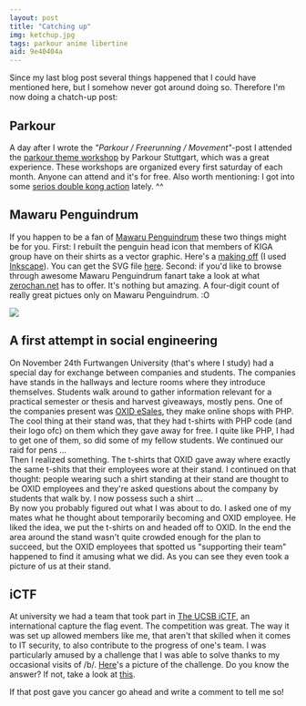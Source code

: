 ```yaml
---
layout: post
title: "Catching up"
img: ketchup.jpg
tags: parkour anime libertine
aid: 9e40404a
---
```


Since my last blog post several things happened that I could have mentioned here, but I somehow never got around doing so. Therefore I'm now doing a chatch-up post:

## Parkour
A day after I wrote the *"Parkour / Freerunning / Movement"*-post I attended the [parkour theme workshop](http://www.parkour-stuttgart.de/training/themenworkshop) by Parkour Stuttgart, which was a great experience. These workshops are organized every first saturday of each month. Anyone can attend and it's for free. Also worth mentioning: I got into some [serios double kong action](static/img/blog/doublekong.png) lately. ^^

## Mawaru Penguindrum
If you happen to be a fan of [Mawaru Penguindrum](http://penguindrum.jp) these two things might be for you. First: I rebuilt the penguin head icon that members of KIGA group have on their shirts as a vector graphic. Here's a [making off](static/img/blog/mpd_makeoff.jpg) (I used [Inkscape](http://inkscape.org)). You can get the SVG file [here](static/dl/pingu.svg). Second: if you'd like to browse through awesome Mawaru Penguindrum fanart take a look at what [zerochan.net](http://www.zerochan.net/Mawaru+Penguindrum?p=1) has to offer. It's nothing but amazing. A four-digit count of really great pictues only on Mawaru Penguindrum. :O<div class="imgfloatright"><img src="static/img/blog/oxid.jpg" /></div>

## A first attempt in social engineering
On November 24th Furtwangen University (that's where I study) had a special day for exchange between companies and students. The companies have stands in the hallways and lecture rooms where they introduce themselves. Students walk around to gather information relevant for a practical semester or thesis and harvest giveaways, mostly pens. One of the companies present was [OXID eSales](http://www.oxid-esales.com), they make online shops with PHP. The cool thing at their stand was, that they had t-shirts with PHP code (and their logo ofc) on them which they gave away for free. I quite like PHP, I had to get one of them, so did some of my fellow students. We continued our raid for pens ...  
Then I realized something. The t-shirts that OXID gave away where exactly the same t-shits that their employees wore at their stand. I continued on that thought: people wearing such a shirt standing at their stand are thought to be OXID employees and they're asked questions about the company by students that walk by. I now possess such a shirt ...  
By now you probably figured out what I was about to do. I asked one of my mates what he thought about temporarily becoming and OXID employee. He liked the idea, we put the t-shirts on and headed off to OXID. In the end the area around the stand wasn't quite crowded enough for the plan to succeed, but the OXID employees that spotted us "supporting their team" happened to find it amusing what we did. As you can see they even took a picture of us at their stand.

## iCTF
At university we had a team that took part in [The UCSB iCTF](http://ictf.cs.ucsb.edu), an international capture the flag event. The competition was great. The way it was set up allowed members like me, that aren't that skilled when it comes to IT security, to also contribute to the progress of one's team. I was particularly amused by a challenge that I was able to solve thanks to my occasional visits of /b/. [Here](static/img/blog/ictf.png)'s a picture of the challenge. Do you know the answer? If not, take a look at [this](static/img/blog/haikus.jpg).

If that post gave you cancer go ahead and write a comment to tell me so!